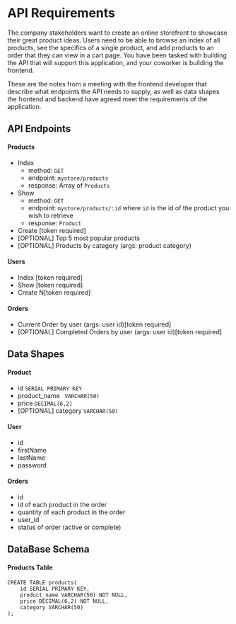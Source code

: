 # API Requirements

The company stakeholders want to create an online storefront to showcase their great product ideas. Users need to be able to browse an index of all products, see the specifics of a single product, and add products to an order that they can view in a cart page. You have been tasked with building the API that will support this application, and your coworker is building the frontend.

These are the notes from a meeting with the frontend developer that describe what endpoints the API needs to supply, as well as data shapes the frontend and backend have agreed meet the requirements of the application.

## API Endpoints

#### Products

- Index
  - method: `GET`
  - endpoint: `mystore/products`
  - response: Array of `Products`
- Show
  - method: `GET`
  - endpoint: `mystore/products/:id` where `id` is the id of the product you wish to retrieve
  - response: `Product`
- Create [token required]
- [OPTIONAL] Top 5 most popular products
- [OPTIONAL] Products by category (args: product category)

#### Users

- Index [token required]
- Show [token required]
- Create N[token required]

#### Orders

- Current Order by user (args: user id)[token required]
- [OPTIONAL] Completed Orders by user (args: user id)[token required]

## Data Shapes

#### Product

- id `SERIAL PRIMARY KEY`
- product_name ` VARCHAR(50)`
- price `DECIMAL(6,2)`
- [OPTIONAL] category `VARCHAR(50)`

#### User

- id
- firstName
- lastName
- password

#### Orders

- id
- id of each product in the order
- quantity of each product in the order
- user_id
- status of order (active or complete)

## DataBase Schema

#### Products Table

```
CREATE TABLE products(
    id SERIAL PRIMARY KEY,
    product_name VARCHAR(50) NOT NULL,
    price DECIMAL(6,2) NOT NULL,
    category VARCHAR(50)
);

```
